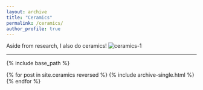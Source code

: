 ```yaml
---
layout: archive
title: "Ceramics"
permalink: /ceramics/
author_profile: true
---
```


Aside from research, I also do ceramics!
![ceramics-1](http://alexandralalor.github.io/images/ceramics/ceramics-1.jpg)


-----
{% include base_path %}

{% for post in site.ceramics reversed %}
  {% include archive-single.html %}
{% endfor %}



